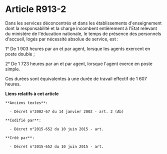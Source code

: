 # Article R913-2

Dans les services déconcentrés et dans les établissements d'enseignement dont la responsabilité et la charge incombent
entièrement à l'Etat relevant du ministère de l'éducation nationale, le temps de présence des personnels d'accueil, logés par
nécessité absolue de service, est :

1° De 1 903 heures par an et par agent, lorsque les agents exercent en poste double ;

2° De 1 723 heures par an et par agent, lorsque l'agent exerce en poste simple.

Ces durées sont équivalentes à une durée de travail effectif de 1 607 heures.

**Liens relatifs à cet article**

	**Anciens textes**:

	  - Décret n°2002-67 du 14 janvier 2002 - art. 2 (Ab)

	**Codifié par**:

	  - Décret n°2015-652 du 10 juin 2015 - art.

	**Créé par**:

	  - Décret n°2015-652 du 10 juin 2015 - art.
